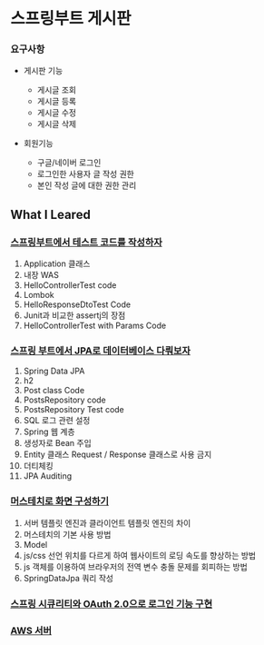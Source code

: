 # 스프링부트 게시판 
### 요구사항
* 게시판 기능
  * 게시글 조회
  * 게시글 등록
  * 게시글 수정
  * 게시글 삭제
  
* 회원기능  
  * 구글/네이버 로그인
  * 로그인한 사용자 글 작성 권한 
  * 본인 작성 글에 대한 권한 관리 


## What I Leared
### [스프링부트에서 테스트 코드를 작성하자](http://localhost:4000/spring-boot/2020/02/02/Spring-boot-2%EC%9E%A5-%EC%8A%A4%ED%94%84%EB%A7%81-%EB%B6%80%ED%8A%B8%EC%97%90%EC%84%9C-%ED%85%8C%EC%8A%A4%ED%8A%B8-%EC%BD%94%EB%93%9C%EB%A5%BC-%EC%9E%91%EC%84%B1%ED%95%98%EC%9E%90/)  
1. Application 클래스  
2. 내장 WAS  
3. HelloControllerTest code  
4. Lombok  
5. HelloResponseDtoTest Code  
6. Junit과 비교한 assertj의 장점  
7. HelloControllerTest with Params Code  

### [스프링 부트에서 JPA로 데이터베이스 다뤄보자](http://localhost:4000/spring-boot/2020/02/03/spring-boot-3%EC%9E%A5.%EC%8A%A4%ED%94%84%EB%A7%81-%EB%B6%80%ED%8A%B8%EC%97%90%EC%84%9C-JPA%EB%A1%9C-%EB%8D%B0%EC%9D%B4%ED%84%B0%EB%B2%A0%EC%9D%B4%EC%8A%A4-%EB%8B%A4%EB%A4%84%EB%B3%B4%EC%9E%90/)  
1. Spring Data JPA  
2. h2  
3. Post class Code  
4. PostsRepository code  
5. PostsRepository Test code  
6. SQL 로그 관련 설정  
7. Spring 웹 계층  
8. 생성자로 Bean 주입  
9. Entity 클래스 Request / Response 클래스로 사용 금지  
10. 더티체킹  
11. JPA Auditing  

### [머스테치로 화면 구성하기](https://hwang11.github.io/spring-boot/2020/02/09/spring-boot-4%EC%9E%A5-%EB%A8%B8%EC%8A%A4%ED%85%8C%EC%B9%98%EB%A1%9C-%ED%99%94%EB%A9%B4-%EA%B5%AC%EC%84%B1%ED%95%98%EA%B8%B0/)  
1. 서버 템플릿 엔진과 클라이언트 템플릿 엔진의 차이  
2. 머스테치의 기본 사용 방법  
3. Model  
4. js/css 선언 위치를 다르게 하여 웹사이트의 로딩 속도를 향상하는 방법  
5. js 객체를 이용하여 브라우저의 전역 변수 충돌 문제를 회피하는 방법  
6. SpringDataJpa 쿼리 작성  

### [스프링 시큐리티와 OAuth 2.0으로 로그인 기능 구현](https://hwang11.github.io/spring-boot/2020/02/14/spring-boot-5%EC%9E%A5-%EC%8A%A4%ED%94%84%EB%A7%81-%EC%8B%9C%ED%81%90%EB%A6%AC%ED%8B%B0%EC%99%80-OAuth-2.0%EC%9C%BC%EB%A1%9C-%EB%A1%9C%EA%B7%B8%EC%9D%B8-%EA%B8%B0%EB%8A%A5-%EA%B5%AC%ED%98%84%ED%95%98%EA%B8%B0-(2)/)  

### [AWS 서버](https://hwang11.github.io/spring-boot/2020/02/26/AWS-AWS-%EC%84%9C%EB%B2%84-%ED%99%98%EA%B2%BD-%EA%B5%AC%EC%B6%95-AWS-EC2/)
